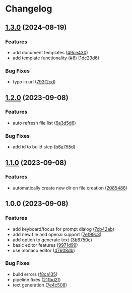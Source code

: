 # Changelog

## [1.3.0](https://github.com/Intellicode/writer/compare/v1.2.0...v1.3.0) (2024-08-19)


### Features

* add document templates ([49ce430](https://github.com/Intellicode/writer/commit/49ce430393ff7ec8dfb5acf199e22ee9de232daa))
* add template functionality ([#8](https://github.com/Intellicode/writer/issues/8)) ([1dc23d6](https://github.com/Intellicode/writer/commit/1dc23d697255275519c857ed88e32fc0adeab0cc))


### Bug Fixes

* typo in url ([793f2cd](https://github.com/Intellicode/writer/commit/793f2cd776eb55ab788aa4029059cbb73a4d6905))

## [1.2.0](https://github.com/Intellicode/writer/compare/v1.1.0...v1.2.0) (2023-09-08)


### Features

* auto refresh file list ([6a3d5d6](https://github.com/Intellicode/writer/commit/6a3d5d60559ee75f450214ae37d8bea9dc6b9899))


### Bug Fixes

* add id to build step ([b6a755d](https://github.com/Intellicode/writer/commit/b6a755d8d1c461bd784c7c5fe00837f78e824da2))

## [1.1.0](https://github.com/Intellicode/writer/compare/v1.0.0...v1.1.0) (2023-09-08)


### Features

* automatically create new dir on file creation ([2085486](https://github.com/Intellicode/writer/commit/2085486e598cb1eeda0211189a1536406e4a40f9))

## 1.0.0 (2023-09-08)


### Features

* add keyboard/focus for prompt dialog ([7cb42ab](https://github.com/Intellicode/writer/commit/7cb42ab706d85976b0ce9f9110b4935e29e8c81e))
* add new file and openai support ([7ef99c3](https://github.com/Intellicode/writer/commit/7ef99c356df2d1dced80110065125e9f7972cd11))
* add option to generate text ([3b6750c](https://github.com/Intellicode/writer/commit/3b6750c33219dac677693d0edc376a79b417f643))
* basic editor features ([9971d99](https://github.com/Intellicode/writer/commit/9971d99e78273419780712915fd70d94c9f10d2e))
* use monaco editor ([47608db](https://github.com/Intellicode/writer/commit/47608db4b8278ffad05895dcbe149a7515880807))


### Bug Fixes

* build errors ([f8ca135](https://github.com/Intellicode/writer/commit/f8ca135859cfb6877e96e893f3c2b2d6a05c7ee7))
* pipeline fixes ([211bd2f](https://github.com/Intellicode/writer/commit/211bd2fe9cc0c2b31f62e957b53be667db6e0174))
* text generation ([7e4c508](https://github.com/Intellicode/writer/commit/7e4c5089e301a1c5f0e6124dc96536ccdd40994f))

